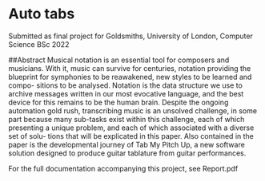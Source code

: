 # Auto tabs

Submitted as final project for Goldsmiths, University of London, Computer Science BSc 2022

##Abstract
Musical notation is an essential tool for composers and musicians. With it, music can survive for centuries, notation providing the blueprint for symphonies to be reawakened, new styles to be learned and compo- sitions to be analysed. Notation is the data structure we use to archive messages written in our most evocative language, and the best device for this remains to be the human brain. Despite the ongoing automation gold rush, transcribing music is an unsolved challenge, in some part because many sub-tasks exist within this challenge, each of which presenting a unique problem, and each of which associated with a diverse set of solu- tions that will be explicated in this paper. Also contained in the paper is the developmental journey of Tab My Pitch Up, a new software solution designed to produce guitar tablature from guitar performances.

For the full documentation accompanying this project, see Report.pdf
